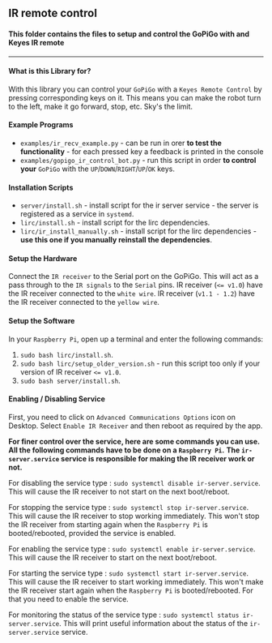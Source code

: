 ## IR remote control
#### This folder contains the files to setup and control the GoPiGo with and Keyes IR remote

------

#### What is this Library for?

With this library you can control your `GoPiGo` with a `Keyes Remote Control` by pressing corresponding keys on it.
This means you can make the robot turn to the left, make it go forward, stop, etc. Sky's the limit.

#### Example Programs
* `examples/ir_recv_example.py` - can be run in orer **to test the functionality** - for each pressed key a feedback is printed in the console
* `examples/gopigo_ir_control_bot.py` - run this script in order **to control your** `GoPiGo` with the `UP`/`DOWN`/`RIGHT`/`UP`/`OK` keys.

#### Installation Scripts
* `server/install.sh` - install script for the ir server service - the server is registered as a service in `systemd`.
* `lirc/install.sh` - install script for the lirc dependencies.
* `lirc/ir_install_manually.sh` -  install script for the lirc dependencies - **use this one if you manually reinstall the dependencies**.


#### Setup the Hardware
Connect the `IR receiver` to the Serial port on the GoPiGo. This will act as a pass through to the `IR signals` to the `Serial` pins.
IR receiver (`<= v1.0`) have the IR receiver connected to the `white wire`.
IR receiver (`v1.1 - 1.2`) have the IR receiver connected to the `yellow wire`.

#### Setup the Software

In your `Raspberry Pi`, open up a terminal and enter the following commands:
1. `sudo bash lirc/install.sh`.
2. `sudo bash lirc/setup_older_version.sh` - run this script too only if your version of IR receiver `<= v1.0`.
3. `sudo bash server/install.sh`.

#### Enabling / Disabling Service

First, you need to click on `Advanced Communications Options` icon on Desktop.
Select `Enable IR Receiver` and then reboot as required by the app.

**For finer control over the service, here are some commands you can use.**
**All the following commands have to be done on a `Raspberry Pi`.**
**The `ir-server.service` service is responsible for making the IR receiver work or not.**

For disabling the service type : `sudo systemctl disable ir-server.service`.
This will cause the IR receiver to not start on the next boot/reboot.

For stopping the service type : `sudo systemctl stop ir-server.service`.
This will cause the IR receiver to stop working immediately.
This won't stop the IR receiver from starting again when the `Raspberry Pi` is booted/rebooted, provided the service is enabled.

For enabling the service type : `sudo systemctl enable ir-server.service`.
This will cause the IR receiver to start on the next boot/reboot.

For starting the service type : `sudo systemctl start ir-server.service`.
This will cause the IR receiver to start working immediately.
This won't make the IR receiver start again when the `Raspberry Pi` is booted/rebooted. For that you need to enable the service.

For monitoring the status of the service type : `sudo systemctl status ir-server.service`.
This will print useful information about the status of the `ir-server.service` service.
